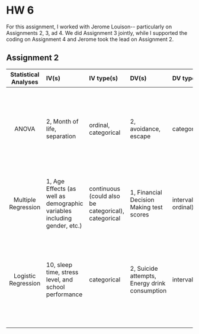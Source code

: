 # HW 6

For this assignment, I worked with Jerome Louison-- particularly on Assignments 2, 3, ad 4. We did Assignment 3 jointly, while I supported the 
coding on Assignment 4 and Jerome took the lead on Assignment 2.

## Assignment 2

| **Statistical Analyses**	|  **IV(s)**  |  **IV type(s)** |  **DV(s)**  |  **DV type(s)**  |  **Control Var** | **Control Var type**  | **Question to be answered** | **_H0_** | **alpha** | **link to paper**| 
|:----------:|:----------|:------------|:-------------|:-------------|:------------|:------------- |:------------------|:----:|:-------:|:-------|
ANOVA	| 2, Month of life, separation | ordinal, categorical | 2, avoidance, escape | categorical | 1, age | continuous (could also be categorical) | 	What is the impact of social separation during pregnancy on manifestation of defensive behaviors related to anxiety? | Avoidance test groups <= Avoidance control group | 0.05 | https://journals.plos.org/plosone/article?id=10.1371/journal.pone.0185572 |
  |||||||||
 Multiple Regression	| 1, Age Effects (as well as demographic variables including gender, etc.) | continuous (could also be categorical), categorical| 1, Financial Decision Making test scores | interval (or ordinal) | - | - | 	What is the effect of normal aging on multiple aspects of financial decision making? | FDM (advanced age individuals) = FDM (younger individuals) | 0.05 | https://journals.plos.org/plosone/article?id=10.1371/journal.pone.0182620#sec005 |
 Logistic Regression	| 10, sleep time, stress level, and school performance  | categorical | 2, Suicide attempts, Energy drink consumption | interval | - | - | 	What is the relationship between energy drink intake and suicide attempts, controlling for sleep time, stress level, and school performance? | Suicide Attempts (high energy drink intake) <= Suicide Attempts (low/no energy drink intake) | 0.05 | https://journals.plos.org/plosone/article?id=10.1371/journal.pone.0187759 |
  |||||||||
  

